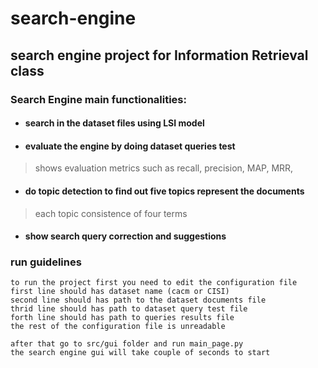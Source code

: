 # search-engine

## search engine project for Information Retrieval class


### Search Engine main functionalities:
* #### search in the dataset files using LSI model

* #### evaluate the engine by doing dataset queries test
> shows evaluation metrics such as recall, precision, MAP, MRR,  

* #### do topic detection to find out five topics represent the documents
> each topic consistence of four terms

* #### show search query correction and suggestions


### run guidelines
```
to run the project first you need to edit the configuration file
first line should has dataset name (cacm or CISI)
second line should has path to the dataset documents file
thrid line should has path to dataset query test file
forth line should has path to queries results file
the rest of the configuration file is unreadable

after that go to src/gui folder and run main_page.py
the search engine gui will take couple of seconds to start
```
